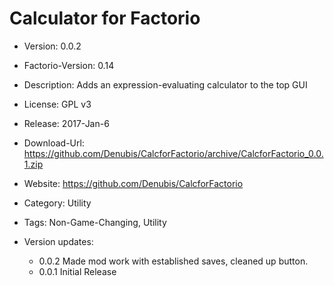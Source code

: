 # Calculator for Factorio

* Version: 0.0.2
* Factorio-Version: 0.14
* Description: Adds an expression-evaluating calculator to the top GUI
* License: GPL v3
* Release: 2017-Jan-6
* Download-Url: https://github.com/Denubis/CalcforFactorio/archive/CalcforFactorio_0.0.1.zip
* Website: https://github.com/Denubis/CalcforFactorio
* Category: Utility
* Tags: Non-Game-Changing, Utility

* Version updates:
    * 0.0.2 Made mod work with established saves, cleaned up button. 
    * 0.0.1 Initial Release